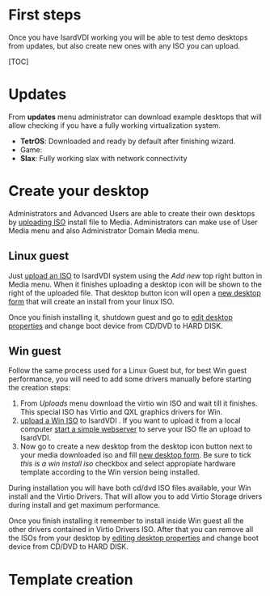 <h1>First steps</h1>

Once you have IsardVDI working you will be able to test demo desktops from updates, but also create new ones with any ISO you can upload.

[TOC]

# Updates

From **updates** menu administrator can download example desktops that will allow checking if you have a fully working virtualization system.

- **TetrOS**: Downloaded and ready by default after finishing wizard.
- Game:
- **Slax**: Fully working slax with network connectivity

# Create your desktop

Administrators and Advanced Users are able to create their own desktops by [uploading ISO](../admin/domains/media.md#upload-media) install file to Media. Administrators can make use of User Media menu and also Administrator Domain Media menu.

## Linux guest

Just [upload an ISO](media.md#upload-media)  to IsardVDI system using the *Add new* top right button in Media menu. When it finishes uploading a desktop icon will be shown to the right of the uploaded file. That desktop button icon will open a [new desktop form](media.md#create-new-desktop-from-uploaded-media)  that will create an install from your linux ISO.

Once you finish installing it, shutdown guest and go to [edit desktop properties](desktops.md#edit-desktop) and change boot device from CD/DVD to HARD DISK.

## Win guest

Follow the same process used for a Linux Guest but, for best Win guest performance, you will need to add some drivers manually before starting the creation steps:

1. From *Uploads* menu download the virtio win ISO and wait till it finishes. This special ISO has Virtio and QXL graphics drivers for Win.
2. [upload a Win ISO](media.md#upload-media)  to IsardVDI . If you want to upload it from a local computer [start a simple webserver](media.md#python-webserver-example) to serve your ISO fle an upload to IsardVDI.
3. Now go to create a new desktop from the desktop icon button next to your media downloaded iso and fill [new desktop form](media.md#create-new-desktop-from-uploaded-media). Be sure to tick *this is a win install iso* checkbox and select appropiate hardware template according to the Win version being installed.

During installation you will have both cd/dvd ISO files available, your Win install and the Virtio Drivers. That will allow you to add Virtio Storage drivers during install and get maximum performance.

Once you finish installing it remember to install inside Win guest all the other drivers contained in Virtio Drivers ISO. After that you can remove all the ISOs from your desktop by [editing desktop properties](desktops.md#edit-desktop) and change boot device from CD/DVD to HARD DISK.

# Template creation

